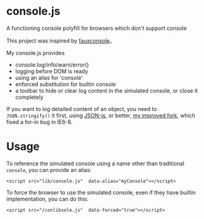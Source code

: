 # console.js
A functioning console polyfill for browsers which don't support console


This project was inspired by [fauxconsole](https://github.com/csanquer/fauxconsole)。


My console.js provides
* console.log/info/warn/error()
* logging before DOM is ready
* using an alias for 'console'
* enforced substitution for builtin console
* a toolbar to hide or clear log content in the simulated console, or close it completely

If you want to log detailed content of an object, you need to `JSON.stringify()` it first, 
using [JSON-js](https://github.com/douglascrockford/JSON-js), or better, 
[my improved fork](https://github.com/xxfcz/JSON-js), which fixed a for-in bug in IE6-8. 


Usage
=====

To reference the simulated console using a name other than traditional `console`, you can provide an alias:

    <script src="lib/console.js"  data-alias="myConsole"></script>

To force the browser to use the simulated console, even if they have builtin implementation, you can do this:

    <script src="/conlibsole.js"  data-forced="true"></script>

